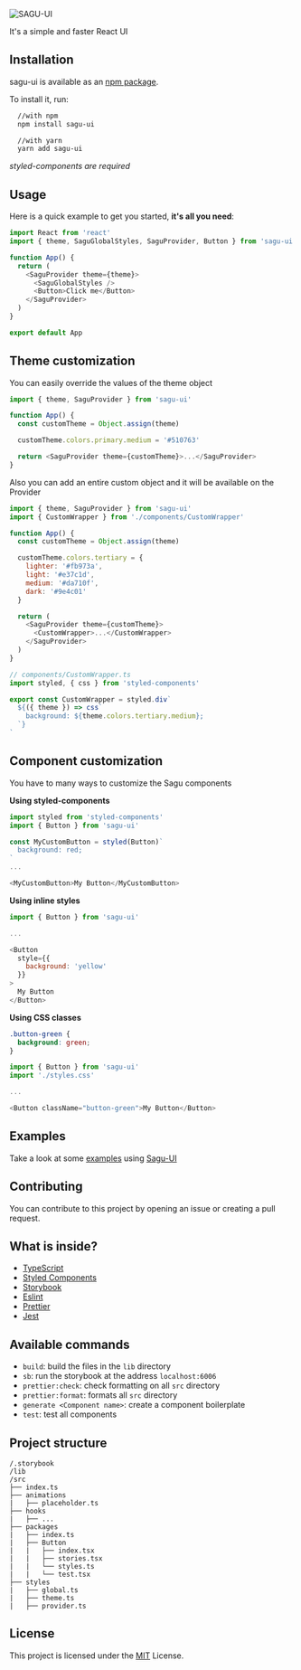 ![SAGU-UI](./logo.png)

It's a simple and faster React UI

## Installation

sagu-ui is available as an [npm package](https://www.npmjs.com/package/sagu-ui).

To install it, run:

```bash
  //with npm
  npm install sagu-ui

  //with yarn
  yarn add sagu-ui
```

_styled-components are required_

## Usage

Here is a quick example to get you started, **it's all you need**:

```js
import React from 'react'
import { theme, SaguGlobalStyles, SaguProvider, Button } from 'sagu-ui'

function App() {
  return (
    <SaguProvider theme={theme}>
      <SaguGlobalStyles />
      <Button>Click me</Button>
    </SaguProvider>
  )
}

export default App
```

## Theme customization

You can easily override the values of the theme object

```js
import { theme, SaguProvider } from 'sagu-ui'

function App() {
  const customTheme = Object.assign(theme)

  customTheme.colors.primary.medium = '#510763'

  return <SaguProvider theme={customTheme}>...</SaguProvider>
}
```

Also you can add an entire custom object and it will be available on the Provider

```js
import { theme, SaguProvider } from 'sagu-ui'
import { CustomWrapper } from './components/CustomWrapper'

function App() {
  const customTheme = Object.assign(theme)

  customTheme.colors.tertiary = {
    lighter: '#fb973a',
    light: '#e37c1d',
    medium: '#da710f',
    dark: '#9e4c01'
  }

  return (
    <SaguProvider theme={customTheme}>
      <CustomWrapper>...</CustomWrapper>
    </SaguProvider>
  )
}
```

```js
// components/CustomWrapper.ts
import styled, { css } from 'styled-components'

export const CustomWrapper = styled.div`
  ${({ theme }) => css`
    background: ${theme.colors.tertiary.medium};
  `}
`
```

## Component customization

You have to many ways to customize the Sagu components

**Using styled-components**

```js
import styled from 'styled-components'
import { Button } from 'sagu-ui'

const MyCustomButton = styled(Button)`
  background: red;
`
...

<MyCustomButton>My Button</MyCustomButton>
```

**Using inline styles**

```js
import { Button } from 'sagu-ui'

...

<Button
  style={{
    background: 'yellow'
  }}
>
  My Button
</Button>
```

**Using CSS classes**

```css
.button-green {
  background: green;
}
```

```js
import { Button } from 'sagu-ui'
import './styles.css'

...

<Button className="button-green">My Button</Button>
```

## Examples

Take a look at some [examples](./EXAMPLES.md) using [Sagu-UI](https://www.npmjs.com/package/sagu-ui)

## Contributing

You can contribute to this project by opening an issue or creating a pull request.

## What is inside?

- [TypeScript](https://www.typescriptlang.org/)
- [Styled Components](https://styled-components.com/)
- [Storybook](https://storybook.js.org/)
- [Eslint](https://eslint.org/)
- [Prettier](https://prettier.io/)
- [Jest](https://jestjs.io/)

## Available commands

- `build`: build the files in the `lib` directory
- `sb`: run the storybook at the address `localhost:6006`
- `prettier:check`: check formatting on all `src` directory
- `prettier:format`: formats all `src` directory
- `generate <Component name>`: create a component boilerplate
- `test`: test all components

## Project structure

```
/.storybook
/lib
/src
├── index.ts
├── animations
|   ├── placeholder.ts
├── hooks
|   ├── ...
├── packages
|   ├── index.ts
|   ├── Button
|   |   ├── index.tsx
|   |   ├── stories.tsx
|   |   └── styles.ts
|   |   └── test.tsx
├── styles
|   ├── global.ts
|   ├── theme.ts
|   ├── provider.ts
```

## License

This project is licensed under the [MIT](./LICENSE) License.
